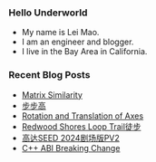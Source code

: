 ### Hello Underworld

- My name is Lei Mao.
- I am an engineer and blogger.
- I live in the Bay Area in California.


### Recent Blog Posts

<!-- BLOG-POST-LIST:START -->
- [Matrix Similarity](https://leimao.github.io/blog/Matrix-Similarity/)
- [步步高](https://leimao.github.io/essay/%E6%AD%A5%E6%AD%A5%E9%AB%98/)
- [Rotation and Translation of Axes](https://leimao.github.io/blog/Rotation-Translation-Axes/)
- [Redwood Shores Loop Trail徒步](https://leimao.github.io/life/Redwood-Shores-Loop-Trail/)
- [高达SEED 2024剧场版PV2](https://leimao.github.io/essay/Gundam-SEED-2024%E5%89%A7%E5%9C%BA%E7%89%88-PV2/)
- [C++ ABI Breaking Change](https://leimao.github.io/blog/CPP-ABI-Breaking-Change/)
<!-- BLOG-POST-LIST:END -->
